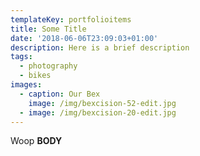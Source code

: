 ```yaml
---
templateKey: portfolioitems
title: Some Title
date: '2018-06-06T23:09:03+01:00'
description: Here is a brief description
tags:
  - photography
  - bikes
images:
  - caption: Our Bex
    image: /img/bexcision-52-edit.jpg
  - image: /img/bexcision-20-edit.jpg
---
```

Woop **BODY**
